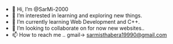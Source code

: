 - 👋 Hi, I’m @SarMi-2000
- 👀 I’m interested in learning and exploring new things.
- 🌱 I’m currently learning Web Development and C++.
- 💞️ I’m looking to collaborate on for now new websites..
- 📫 How to reach me .. gmail-> sarmisthabera19990@gmail.com

<!---
SarMi-2000/SarMi-2000 is a ✨ special ✨ repository because its `README.md` (this file) appears on your GitHub profile.
You can click the Preview link to take a look at your changes.
--->
